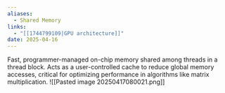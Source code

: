 ```yaml
---
aliases:
  - Shared Memory
links:
  - "[[1744799109|GPU architecture]]"
date: 2025-04-16
---
```

Fast, programmer-managed on-chip memory shared among threads in a thread block. Acts as a user-controlled cache to reduce global memory accesses, critical for optimizing performance in algorithms like matrix multiplication.
![[Pasted image 20250417080021.png]]